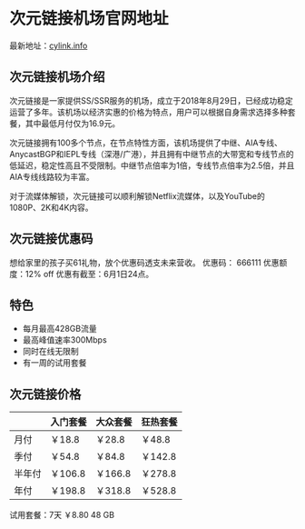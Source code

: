 # 次元链接机场官网地址

最新地址：[cylink.info](https://cylink.wtf/auth/register?code=2K6O)

## 次元链接机场介绍

次元链接是一家提供SS/SSR服务的机场，成立于2018年8月29日，已经成功稳定运营了多年。该机场以经济实惠的价格为特点，用户可以根据自身需求选择多种套餐，其中最低月付仅为16.9元。

次元链接拥有100多个节点，在节点特性方面，该机场提供了中继、AIA专线、AnycastBGP和IEPL专线（深港/广港），并且拥有中继节点的大带宽和专线节点的低延迟，稳定性高且不受限制。中继节点倍率为1倍，专线节点倍率为2.5倍，并且AIA专线线路较为丰富。

对于流媒体解锁，次元链接可以顺利解锁Netflix流媒体，以及YouTube的1080P、2K和4K内容。

## 次元链接优惠码

想给家里的孩子买61礼物，放个优惠码透支未来营收。
优惠码： 666111
优惠额度：12% off
优惠有截至：6月1日24点。

## 特色

* 每月最高428GB流量
* 最高峰值速率300Mbps
* 同时在线无限制
* 有一周的试用套餐

## 次元链接价格

||入门套餐|大众套餐|狂热套餐|
|----|----|----|----|
|月付|￥18.8|￥28.8|￥48.8|
|季付|￥54.8|￥84.8|￥142.8|
|半年付|￥106.8|￥166.8|￥278.8|
|年付|￥198.8|￥318.8|￥528.8|

试用套餐：7天 ￥8.80 48 GB
